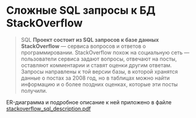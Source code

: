 # Сложные SQL запросы к БД StackOverflow
> SQL
**Проект состоит из SQL запросов к базе данных StackOverflow** — сервиса вопросов и ответов о программировании. StackOverflow похож на социальную сеть — пользователи сервиса задают вопросы, отвечают на посты, оставляют комментарии и ставят оценки другим ответам.
Запросы направлены к той версии базы, в которой хранятся данные о постах за 2008 год, но в таблицах можно найти информацию и о более поздних оценках, которые эти посты получили. 

ER-диаграмма и подробное описание к ней приложено в файле [stackoverflow_sql_description.pdf](https://yadi.sk/i/LGa68u6PcFGylQ)
